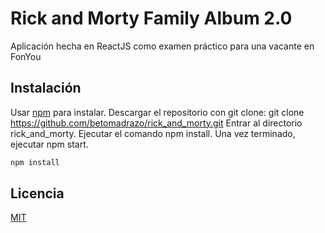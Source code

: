 # Rick and Morty Family Album 2.0

Aplicación hecha en ReactJS como examen práctico para una vacante en FonYou

## Instalación

Usar [npm](https://www.npmjs.com/) para instalar.
Descargar el repositorio con git clone: git clone https://github.com/betomadrazo/rick_and_morty.git
Entrar al directorio rick_and_morty.
Ejecutar el comando npm install.
Una vez terminado, ejecutar npm start.


```bash
npm install
```

## Licencia
[MIT](https://choosealicense.com/licenses/mit/)
